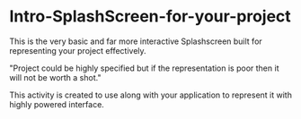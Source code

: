 # Intro-SplashScreen-for-your-project
This is the very basic and far more interactive Splashscreen built for representing your project effectively.

"Project could be highly specified but if the representation is poor then it will not be worth a shot."

This activity is created to use along with your application to represent it with highly powered interface.

